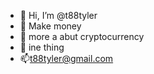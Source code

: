 - 👋 Hi, I’m @t88tyler
- 👀 Make money
- 🌱 more a abut cryptocurrency
- 💞️ ine thing
- 📫t88tyler@gmail.com

<!---
t88tyler/t88tyler is a ✨ special ✨ repository because its `README.md` (this file) appears on your GitHub profile.
You can click the Preview link to take a look at your changes.
--->
